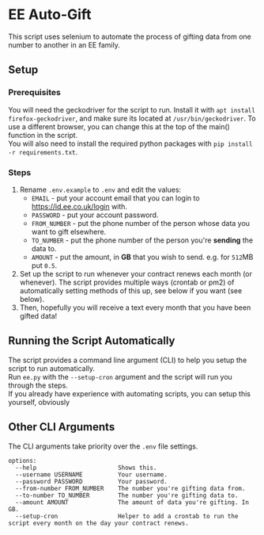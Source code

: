 # EE Auto-Gift
This script uses selenium to automate the process of gifting data from one number to another in an EE family.
## Setup
### Prerequisites
You will need the geckodriver for the script to run. Install it with `apt install firefox-geckodriver`, and make sure its located at `/usr/bin/geckodriver`. To use a different browser, you can change this at the top of the main() function in the script.  
You will also need to install the required python packages with `pip install -r requirements.txt`.  
### Steps
1. Rename `.env.example` to `.env` and edit the values:
   * `EMAIL` - put your account email that you can login to https://id.ee.co.uk/login with.  
   * `PASSWORD` - put your account password. 
   * `FROM_NUMBER` - put the phone number of the person whose data you want to gift elsewhere. 
   * `TO_NUMBER` - put the phone number of the person you're **sending** the data to.
   * `AMOUNT` - put the amount, in **GB** that you wish to send. e.g. for `512`MB put `0.5`. 
2. Set up the script to run whenever your contract renews each month (or whenever). The script provides multiple ways (crontab or pm2) of automatically setting methods of this up, see below if you want (see below).
3. Then, hopefully you will receive a text every month that you have been gifted data!  

## Running the Script Automatically
The script provides a command line argument (CLI) to help you setup the script to run automatically.  
Run `ee.py` with the `--setup-cron` argument and the script will run you through the steps.  
If you already have experience with automating scripts, you can setup this yourself, obviously

## Other CLI Arguments
The CLI arguments take priority over the `.env` file settings. 
```commandline
options:
  --help                       Shows this.
  --username USERNAME          Your username.
  --password PASSWORD          Your password.
  --from-number FROM_NUMBER    The number you're gifting data from.  
  --to-number TO_NUMBER        The number you're gifting data to.
  --amount AMOUNT              The amount of data you're gifting. In GB.
  --setup-cron                 Helper to add a crontab to run the script every month on the day your contract renews.
```